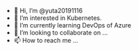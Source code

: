 - 👋 Hi, I’m @yuta20191116
- 👀 I’m interested in Kubernetes.
- 🌱 I’m currently learning DevOps of Azure
- 💞️ I’m looking to collaborate on ...
- 📫 How to reach me ...

<!---
yuta20191116/yuta20191116 is a ✨ special ✨ repository because its `README.md` (this file) appears on your GitHub profile.
You can click the Preview link to take a look at your changes.
--->
